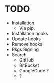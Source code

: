 # TODO

* Installation
    * Via pip.  
* Installation hooks
* Update hooks
* Remove hooks
* Pkgs Signing
* Search
    * GitHub
    * BitBucket
    * GoogleCode ?
    * ?
